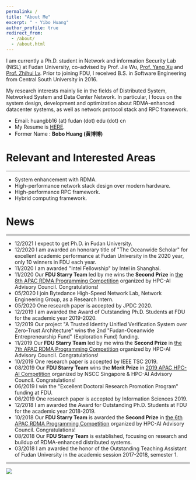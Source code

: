 ```yaml
---
permalink: /
title: "About Me"
excerpt: " - Yibo Huang"
author_profile: true
redirect_from: 
  - /about/
  - /about.html
---
```



I am currently a Ph.D. student in Network and information Security Lab (NiSL) at Fudan University, co-advised by Prof. Jie Wu, [Prof. Yang Xu](https://yangxu.info/) and [Prof. Zhihui Lv](https://cs.fudan.edu.cn/3f/5e/c25895a278366/page.htm).
Prior to joining FDU, I received B.S. in Software Engineering from Central South University in 2016.

My research interests mainly lie in the fields of Distributed System, Networked System and Data Center Network.
In particular, I focus on the system design, development and optimization about RDMA-enhanced datacenter systems, as well as network protocol stack and RPC framework.


- Email: huangbb16 (at) fudan (dot) edu (dot) cn
- My Resume is [HERE](http://huangyibo.github.io/files/Yibo-FDU-CV.pdf).
- Former Name : **Bobo Huang (黄博博)**


Relevant and Interested Areas
======
---
- System enhancement with RDMA.
- High-performance network stack design over modern hardware.
- High-performance RPC framework.
- Hybrid computing framework.



News
======
---

- 12/2021 I expect to get Ph.D. in Fudan University.
- 12/2020 I am awarded an honorary title of "The Oceanwide Scholar" for excellent academic performance at Fudan University in the 2020 year, only 10 winners in FDU each year.
- 11/2020 I am awarded "Intel Fellowship" by Intel in Shanghai.
- 11/2020 Our **FDU Starry Team** led by me wins the **Second Prize** in [the 8th APAC RDMA Programming Competition](http://www.hpcadvisorycouncil.com/events/2020/rdma/) organized by HPC-AI Advisory Council. Congratulations!
- 05/2020 I join Bytedance High-Speed Network Lab, Network Engineering Group, as a Research Intern.
- 05/2020 One research paper is accepted by JPDC 2020.
- 12/2019 I am awarded the Award of Outstanding Ph.D. Students at FDU for the academic year 2019-2020.
- 12/2019 Our project "A Trusted Identity Unified Verification System over Zero-Trust Architecture" wins the 2nd "Fudan-Oceanwide Entrepreneurship Fund" (Exploration Fund) funding.
- 11/2019 Our **FDU Starry Team** led by me wins the **Second Prize** in [the 7th APAC RDMA Programming Competition](http://www.hpcadvisorycouncil.com/events/2019/rdma/) organized by HPC-AI Advisory Council. Congratulations!
- 10/2019 One research paper is accepted by IEEE TSC 2019.
- 08/2019 Our **FDU Starry Team** wins the **Merit Prize** in [2019 APAC HPC-AI Competition](http://www.hpcadvisorycouncil.com/events/2019/APAC-AI-HPC/index.php) organized by NSCC Singapore & HPC-AI Advisory Council. Congratulations!
- 06/2019 I win the "Excellent Doctoral Research Promotion Program" funding at FDU.
- 06/2019 One research paper is accepted by Information Sciences 2019.
- 12/2018 I am awarded the Award for Outstanding Ph.D. Students at FDU for the academic year 2018-2019.
- 10/2018 Our **FDU Starry Team** is awarded the **Second Prize** in [the 6th APAC RDMA Programming Competition](http://www.hpcadvisorycouncil.com/events/2018/rdma/) organized by HPC-AI Advisory Council. Congratulations!
- 08/2018 Our **FDU Starry Team** is established, focusing on research and buildup of RDMA-enhanced distributed systems.
- 03/2018 I am awarded the honor of the Outstanding Teaching Assistant of Fudan University in the academic session 2017-2018, semester 1.





---
<a href='https://clustrmaps.com/site/1bl9e'  title='Visit tracker'><img src='//clustrmaps.com/map_v2.png?cl=ffffff&w=398&t=tt&d=KLze7yOvPww8OOApBWjCvydGhEiyz3rsS4IcHCkDMxA'/></a>


<!-- This is the front page of a website that is powered by the [academicpages template](https://github.com/academicpages/academicpages.github.io) and hosted on GitHub pages. [GitHub pages](https://pages.github.com) is a free service in which websites are built and hosted from code and data stored in a GitHub repository, automatically updating when a new commit is made to the respository. This template was forked from the [Minimal Mistakes Jekyll Theme](https://mmistakes.github.io/minimal-mistakes/) created by Michael Rose, and then extended to support the kinds of content that academics have: publications, talks, teaching, a portfolio, blog posts, and a dynamically-generated CV. You can fork [this repository](https://github.com/academicpages/academicpages.github.io) right now, modify the configuration and markdown files, add your own PDFs and other content, and have your own site for free, with no ads! An older version of this template powers my own personal website at [stuartgeiger.com](http://stuartgeiger.com), which uses [this Github repository](https://github.com/staeiou/staeiou.github.io). -->

<!-- A data-driven personal website
======
Like many other Jekyll-based GitHub Pages templates, academicpages makes you separate the website's content from its form. The content & metadata of your website are in structured markdown files, while various other files constitute the theme, specifying how to transform that content & metadata into HTML pages. You keep these various markdown (.md), YAML (.yml), HTML, and CSS files in a public GitHub repository. Each time you commit and push an update to the repository, the [GitHub pages](https://pages.github.com/) service creates static HTML pages based on these files, which are hosted on GitHub's servers free of charge.

Many of the features of dynamic content management systems (like Wordpress) can be achieved in this fashion, using a fraction of the computational resources and with far less vulnerability to hacking and DDoSing. You can also modify the theme to your heart's content without touching the content of your site. If you get to a point where you've broken something in Jekyll/HTML/CSS beyond repair, your markdown files describing your talks, publications, etc. are safe. You can rollback the changes or even delete the repository and start over -- just be sure to save the markdown files! Finally, you can also write scripts that process the structured data on the site, such as [this one](https://github.com/academicpages/academicpages.github.io/blob/master/talkmap.ipynb) that analyzes metadata in pages about talks to display [a map of every location you've given a talk](https://academicpages.github.io/talkmap.html).

Getting started
======
1. Register a GitHub account if you don't have one and confirm your e-mail (required!)
1. Fork [this repository](https://github.com/academicpages/academicpages.github.io) by clicking the "fork" button in the top right. 
1. Go to the repository's settings (rightmost item in the tabs that start with "Code", should be below "Unwatch"). Rename the repository "[your GitHub username].github.io", which will also be your website's URL.
1. Set site-wide configuration and create content & metadata (see below -- also see [this set of diffs](http://archive.is/3TPas) showing what files were changed to set up [an example site](https://getorg-testacct.github.io) for a user with the username "getorg-testacct")
1. Upload any files (like PDFs, .zip files, etc.) to the files/ directory. They will appear at https://[your GitHub username].github.io/files/example.pdf.  
1. Check status by going to the repository settings, in the "GitHub pages" section

Site-wide configuration
------
The main configuration file for the site is in the base directory in [_config.yml](https://github.com/academicpages/academicpages.github.io/blob/master/_config.yml), which defines the content in the sidebars and other site-wide features. You will need to replace the default variables with ones about yourself and your site's github repository. The configuration file for the top menu is in [_data/navigation.yml](https://github.com/academicpages/academicpages.github.io/blob/master/_data/navigation.yml). For example, if you don't have a portfolio or blog posts, you can remove those items from that navigation.yml file to remove them from the header. 

Create content & metadata
------
For site content, there is one markdown file for each type of content, which are stored in directories like _publications, _talks, _posts, _teaching, or _pages. For example, each talk is a markdown file in the [_talks directory](https://github.com/academicpages/academicpages.github.io/tree/master/_talks). At the top of each markdown file is structured data in YAML about the talk, which the theme will parse to do lots of cool stuff. The same structured data about a talk is used to generate the list of talks on the [Talks page](https://academicpages.github.io/talks), each [individual page](https://academicpages.github.io/talks/2012-03-01-talk-1) for specific talks, the talks section for the [CV page](https://academicpages.github.io/cv), and the [map of places you've given a talk](https://academicpages.github.io/talkmap.html) (if you run this [python file](https://github.com/academicpages/academicpages.github.io/blob/master/talkmap.py) or [Jupyter notebook](https://github.com/academicpages/academicpages.github.io/blob/master/talkmap.ipynb), which creates the HTML for the map based on the contents of the _talks directory).

**Markdown generator**

I have also created [a set of Jupyter notebooks](https://github.com/academicpages/academicpages.github.io/tree/master/markdown_generator
) that converts a CSV containing structured data about talks or presentations into individual markdown files that will be properly formatted for the academicpages template. The sample CSVs in that directory are the ones I used to create my own personal website at stuartgeiger.com. My usual workflow is that I keep a spreadsheet of my publications and talks, then run the code in these notebooks to generate the markdown files, then commit and push them to the GitHub repository.

How to edit your site's GitHub repository
------
Many people use a git client to create files on their local computer and then push them to GitHub's servers. If you are not familiar with git, you can directly edit these configuration and markdown files directly in the github.com interface. Navigate to a file (like [this one](https://github.com/academicpages/academicpages.github.io/blob/master/_talks/2012-03-01-talk-1.md) and click the pencil icon in the top right of the content preview (to the right of the "Raw | Blame | History" buttons). You can delete a file by clicking the trashcan icon to the right of the pencil icon. You can also create new files or upload files by navigating to a directory and clicking the "Create new file" or "Upload files" buttons. 

Example: editing a markdown file for a talk
![Editing a markdown file for a talk](/images/editing-talk.png)

For more info
------
More info about configuring academicpages can be found in [the guide](https://academicpages.github.io/markdown/). The [guides for the Minimal Mistakes theme](https://mmistakes.github.io/minimal-mistakes/docs/configuration/) (which this theme was forked from) might also be helpful. -->
